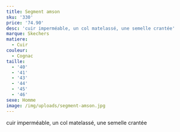 ```yaml
---
title: Segment amson
sku: '330'
price: '74.90'
desc: 'cuir imperméable, un col matelassé, une semelle crantée'
marque: Skechers
matiere:
  - Cuir
couleur:
  - Cognac
taille:
  - '40'
  - '41'
  - '43'
  - '44'
  - '45'
  - '46'
sexe: Homme
image: /img/uploads/segment-amson.jpg
---
```

cuir imperméable, un col matelassé, une semelle crantée

